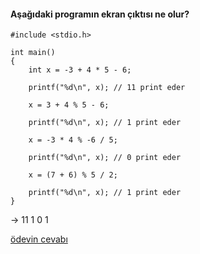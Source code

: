 #### Aşağıdaki programın ekran çıktısı ne olur?

```
#include <stdio.h>

int main()
{
	int x = -3 + 4 * 5 - 6;

	printf("%d\n", x); // 11 print eder

	x = 3 + 4 % 5 - 6; 

	printf("%d\n", x); // 1 print eder

	x = -3 * 4 % -6 / 5; 

	printf("%d\n", x); // 0 print eder

	x = (7 + 6) % 5 / 2; 

	printf("%d\n", x); // 1 print eder
}
```

-> 
11
1
0
1

[ödevin cevabı](https://vimeo.com/455280511)
